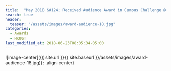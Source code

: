 ```yaml
---
title:  "May 2018 &#124; Received Audience Award in Campus Challenge @ HKUST Transportation"
search: true
header:
  teaser: "/assets/images/award-audience-18.jpg"
categories: 
  - Awards 
  - HKUST
last_modified_at: 2018-06-23T08:05:34-05:00
---
```


![image-center]({{ site.url }}{{ site.baseurl }}/assets/images/award-audience-18.jpg){: .align-center}
